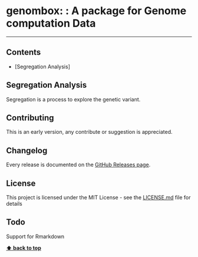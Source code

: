 # genombox: : A package for Genome computation Data
***

## Contents
- [Segregation Analysis]


## Segregation Analysis
Segregation is a process to explore the genetic variant. 


## Contributing
This is an early version, any contribute or suggestion is appreciated.

## Changelog
Every release is documented on the [GitHub Releases page](https://github.com/The-Neuro-Bioinformatics-Core/genombox/releases).

## License
This project is licensed under the MIT License - see the [LICENSE.md](https://github.com/The-Neuro-Bioinformatics-Core/genombox/blob/main/LICENSE) file for details

## Todo
Support for Rmarkdown

**[⬆ back to top](#contents)**